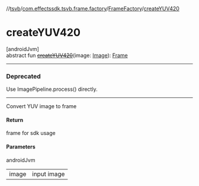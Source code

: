 //[tsvb](../../../index.md)/[com.effectssdk.tsvb.frame.factory](../index.md)/[FrameFactory](index.md)/[createYUV420](create-y-u-v420.md)

# createYUV420

[androidJvm]\
abstract fun [~~createYUV420~~](create-y-u-v420.md)(image: [Image](https://developer.android.com/reference/kotlin/android/media/Image.html)): [Frame](../../com.effectssdk.tsvb.frame/-frame/index.md)

---

### Deprecated

Use ImagePipeline.process() directly.

---

Convert YUV image to frame

#### Return

frame for sdk usage

#### Parameters

androidJvm

| | |
|---|---|
| image | input image |

